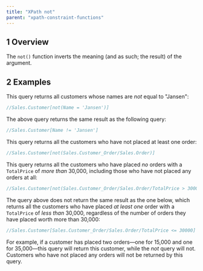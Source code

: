 ```yaml
---
title: "XPath not"
parent: "xpath-constraint-functions"
---
```


## 1 Overview

The `not()` function inverts the meaning (and as such; the result) of the argument.

## 2 Examples

This query returns all customers whose names are *not* equal to "Jansen":

```java
//Sales.Customer[not(Name = 'Jansen')]
```

The above query returns the same result as the following query:

```java
//Sales.Customer[Name != 'Jansen']
```

This query returns all the customers who have not placed at least one order:

```java
//Sales.Customer[not(Sales.Customer_Order/Sales.Order)]
```

This query returns all the customers who have placed *no* orders with a `TotalPrice` of *more than* 30,000, including those who have not placed any orders at all:

```java
//Sales.Customer[not(Sales.Customer_Order/Sales.Order/TotalPrice > 30000)]
```

The query above does not return the same result as the one below, which returns all the customers who have placed *at least one* order with a `TotalPrice` of *less than* 30,000, regardless of the number of orders they have placed worth more than 30,000:

```java
//Sales.Customer[Sales.Customer_Order/Sales.Order/TotalPrice <= 30000]
```
For example, if a customer has placed two orders—one for 15,000 and one for 35,000—this query will return this customer, while the *not* query will not. Customers who have not placed any orders will not be returned by this query.
